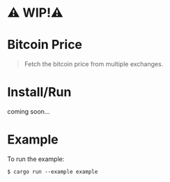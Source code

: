 # ⚠️ WIP!⚠️

# Bitcoin Price

> Fetch the bitcoin price from multiple exchanges.

# Install/Run

coming soon...

# Example

To run the example:

```
$ cargo run --example example
```
